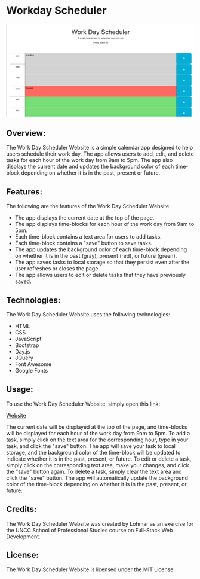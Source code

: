 # Workday Scheduler

![Website Screenshot](/imgs/Work-Day-Scheduler.png)
## Overview:
The Work Day Scheduler Website is a simple calendar app designed to help users schedule their work day. The app allows users to add, edit, and delete tasks for each hour of the work day from 9am to 5pm. The app also displays the current date and updates the background color of each time-block depending on whether it is in the past, present or future.

## Features:
The following are the features of the Work Day Scheduler Website:

  *  The app displays the current date at the top of the page.
  *  The app displays time-blocks for each hour of the work day from 9am to 5pm.
  *  Each time-block contains a text area for users to add tasks.
  *  Each time-block contains a "save" button to save tasks.
  *  The app updates the background color of each time-block depending on whether it is in the past (gray), present (red), or future (green).
  *  The app saves tasks to local storage so that they persist even after the user refreshes or closes the page.
  *  The app allows users to edit or delete tasks that they have previously saved.

## Technologies:
The Work Day Scheduler Website uses the following technologies:

  *  HTML
  *  CSS
  *  JavaScript
  *  Bootstrap
  *  Day.js
  *  JQuery
  *  Font Awesome
  *  Google Fonts

## Usage:
To use the Work Day Scheduler Website, simply open this link:

[Website](https://lohmarr.github.io/05-Workday-Schedule-Ubiquitous/)

 The current date will be displayed at the top of the page, and time-blocks will be displayed for each hour of the work day from 9am to 5pm. To add a task, simply click on the text area for the corresponding hour, type in your task, and click the "save" button. The app will save your task to local storage, and the background color of the time-block will be updated to indicate whether it is in the past, present, or future. To edit or delete a task, simply click on the corresponding text area, make your changes, and click the "save" button again. To delete a task, simply clear the text area and click the "save" button. The app will automatically update the background color of the time-block depending on whether it is in the past, present, or future.

## Credits:
The Work Day Scheduler Website was created by Lohmar as an exercise for the UNCC School of Professional Studies course on Full-Stack Web Development.

## License:
The Work Day Scheduler Website is licensed under the MIT License.